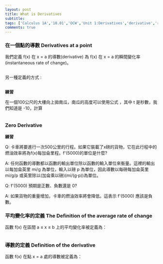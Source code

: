 ```yaml
---
layout: post
title: What is Derivatives
subtitle: 
tags: ['Calculus 1A','18.01','OCW','Unit 1:Derivatives','derivative','rate of change']
comments: true
---
```


### 在一個點的導數 Derivatives at a point


我們定義 f(x) 在 x = a 的導數(derivative) 為 f(x) 在 x = a 的瞬間變化率(instantaneous rate of change)。<br class="new">

<img src="{{ 'assets/img/unit1/0/9-1.png' | relative_url }}" alt="" /><br class="new">

另一種定義的方式 : <br class="new">

<img src="{{ 'assets/img/unit1/0/9-2.png' | relative_url }}" alt="" /><br class="new">


**練習**

在一個100公尺的大樓向上拋南瓜，南瓜的高度可以使用公式 <img src="{{ 'assets/img/unit1/0/9-3.png' | relative_url }}" alt="" />，其中 t 是秒數，我們知道<img src="{{ 'assets/img/unit1/0/9-4.png' | relative_url }}" alt="" />是 -10，計算<img src="{{ 'assets/img/unit1/0/9-5.png' | relative_url }}" alt="" /><br class="new">

<img src="{{ 'assets/img/unit1/0/9-6.png' | relative_url }}" alt="" /><br class="new"> 

### Zero Derivative

**練習**

Q: 卡車將要進行一次500公里的行程。如果它裝載了x磅的貨物，它在此行程中的燃油效率將為f(x)每加侖里程。f'(5000)的單位是什麼?<br class="new">

A: 任何函數的導數都以函數的輸出單位除以函數的輸入單位來衡量。這裡的輸出以每加侖英里 mi/g 為單位，輸入以磅 p 為單位，因此導數以每磅每加侖英里 mi/g/p 或英里除以(加侖乘以磅)(mi/(g⋅p))為單位。<br class="new">

Q: f'(5000) 預期是正數、負數還是 0?<br class="new">

A: 如果貨物的重量增加，卡車的燃油效率將會降低。這表示 f'(5000) 應該是負數。
<br/>

### 平均變化率的定義 The Definition of the average rate of change

函數 f(x) 在區間 a ≤ x ≤ b 上的平均變化率被定義為：<br class="new">

<img src="{{ 'assets/img/unit1/0/9-7.png' | relative_url }}" alt="" />

### 導數的定義 Definition of the derivative

函數 f(x) 在點 x = a 處的導數被定義為：<br class="new">

<img src="{{ 'assets/img/unit1/0/9-8.png' | relative_url }}" alt="" />

<br/>
<br/>
<br/>
<br/>
